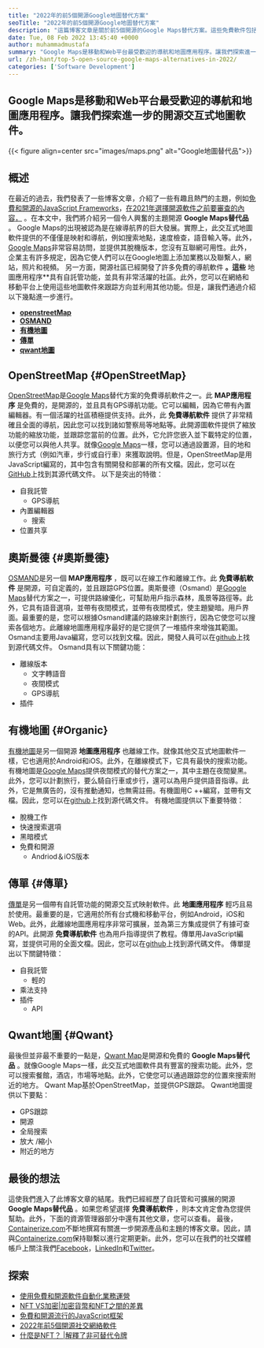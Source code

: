 ```yaml
---
title: "2022年的前5個開源Google地圖替代方案" 
seoTitle: "2022年的前5個開源Google地圖替代方案" 
description: "這篇博客文章是關於前5個開源的Google Maps替代方案。這些免費軟件包括OpenStreetMap，Osmand，有機地圖，傳單和Qwant地圖。" 
date: Tue, 08 Feb 2022 13:45:40 +0000
author: muhammadmustafa
summary: "Google Maps是移動和Web平台最受歡迎的導航和地圖應用程序。讓我們探索進一步的開源交互式映射軟件。" 
url: /zh-hant/top-5-open-source-google-maps-alternatives-in-2022/
categories: ['Software Development']
---
```


## Google Maps是移動和Web平台最受歡迎的導航和地圖應用程序。讓我們探索進一步的開源交互式地圖軟件。

{{< figure align=center src="images/maps.png" alt="Google地圖替代品">}}


## 概述
在最近的過去，我們發表了一些博客文章，介紹了一些有趣且熱門的主題，例如[免費和開源的JavaScript Frameworks][1]，[在2021年選擇開源軟件之前要審查的內容，][2] 。在本文中，我們將介紹另一個令人興奮的主題開源  **Google Maps替代品**  。 Google Maps的出現被認為是在線導航界的巨大發展。實際上，此交互式地圖軟件提供的不僅僅是映射和導航，例如搜索地點，速度檢查，語音輸入等。此外，[Google Maps][3]非常容易訪問，並提供其脫機版本，您沒有互聯網可用性。此外，企業主有許多規定，因為它使人們可以在Google地圖上添加業務以及聯繫人，網站，照片和視頻。
另一方面，開源社區已經開發了許多免費的導航軟件  **。這些**  地圖應用程序**具有自託管功能，並具有非常活躍的社區。此外，您可以在網絡和移動平台上使用這些地圖軟件來跟踪方向並利用其他功能。但是，讓我們通過介紹以下幾點進一步進行。
*  **[openstreetMap][4]**  
*  **[OSMAND][5]**  
*  **[有機地圖][6]**  
*  **[傳單][7]**  
*  **[qwant地圖][8]**  

## OpenStreetMap {#OpenStreetMap}

[OpenStreetMap][9]是[Google Maps][3]替代方案的免費導航軟件之一。此  **MAP應用程序** 是免費的，是開源的，並且具有GPS導航功能。它可以編輯，因為它帶有內置編輯器。有一個活躍的社區積極提供支持。此外，此 **免費導航軟件**  提供了非常精確且全面的導航，因此您可以找到諸如警察局等地點等。此開源圖軟件提供了縮放功能的縮放功能，並跟踪您當前的位置。此外，它允許您嵌入並下載特定的位置，以便您可以與他人共享。就像[Google Maps][3]一樣，您可以通過設置源，目的地和旅行方式（例如汽車，步行或自行車）來獲取說明。但是，OpenStreetMap是用JavaScript編寫的，其中包含有關開發和部署的所有文檔。因此，您可以在[GitHub][10]上找到其源代碼文件。
以下是突出的特徵：
* 自我託管
  * GPS導航
* 內置編輯器
  * 搜索
* 位置共享

## 奧斯曼德 {#奧斯曼德}

[OSMAND][11]是另一個  **MAP應用程序** ，既可以在線工作和離線工作。此 **免費導航軟件**  是開源，可自定義的，並且跟踪GPS位置。奧斯曼德（Osmand）是[Google Maps][3]替代方案之一，可提供路線優化，可幫助用戶指示森林，風景等路徑等。此外，它具有語音選項，並帶有夜間模式，並帶有夜間模式，使主題變暗。用戶界面。最重要的是，您可以根據Osmand建議的路線來計劃旅行，因為它使您可以搜索各個地方。此離線地圖應用程序最好的是它提供了一堆插件來增強其範圍。 Osmand主要用Java編寫，您可以找到文檔。因此，開發人員可以在[github][12]上找到源代碼文件。
Osmand具有以下關鍵功能：
* 離線版本
  * 文字轉語音
  * 夜間模式
  * GPS導航
* 插件

## 有機地圖 {#Organic}

[有機地圖][13]是另一個開源  **地圖應用程序**  也離線工作。就像其他交互式地圖軟件一樣，它也適用於Android和iOS。此外，在離線模式下，它具有最快的搜索功能。有機地圖是[Google Maps][3]提供夜間模式的替代方案之一，其中主題在夜間變黑。此外，您可以計劃旅行，要么騎自行車或步行，還可以為用戶提供語音指導。此外，它是無廣告的，沒有推動通知，也無需註冊。有機圖用C ++編寫，並帶有文檔。因此，您可以在[github][14]上找到源代碼文件。
有機地圖提供以下重要特徵：
* 脫機工作
* 快速搜索選項
* 黑暗模式
* 免費和開源
  * Andriod＆iOS版本

## 傳單 {#傳單}

[傳單][15]是另一個帶有自託管功能的開源交互式映射軟件。此  **地圖應用程序** 輕巧且易於使用。最重要的是，它適用於所有台式機和移動平台，例如Android，iOS和Web。此外，此離線地圖應用程序非常可擴展，並為第三方集成提供了有據可查的API。此開源 **免費導航軟件**  也為用戶指導提供了教程。傳單用JavaScript編寫，並提供可用的全面文檔。因此，您可以在[github][16]上找到源代碼文件。
傳單提出以下關鍵特徵：
* 自我託管
  * 輕的
* 乘法支持
* 插件
  * API

## Qwant地圖 {#Qwant}

最後但並非最不重要的一點是，[Qwant Map][17]是開源和免費的  **Google Maps替代品**  。就像Google Maps一樣，此交互式地圖軟件具有豐富的搜索功能。此外，您可以搜索餐館，酒店，市場等地點。此外，它使您可以通過跟踪您的位置來搜索附近的地方。 Qwant Map基於OpenStreetMap，並提供GPS跟踪。
Qwant地圖提供以下要點：
  * GPS跟踪
* 開源
* 全局搜索
* 放大 /縮小
* 附近的地方

## 最後的想法
這使我們進入了此博客文章的結尾。我們已經經歷了自託管和可擴展的開源  **Google Maps替代品** 。如果您希望選擇 **免費導航軟件**  ，則本文肯定會為您提供幫助。此外，下面的資源管理器部分中還有其他文章，您可以查看。
最後，[Containerize.com][18]不斷地撰寫有關進一步開源產品和主題的博客文章。因此，請與[Containerize.com][18]保持聯繫以進行定期更新。此外，您可以在我們的社交媒體帳戶上關注我們[Facebook][19]，[LinkedIn][20]和[Twitter][21]。

## 探索
  * [使用免費和開源軟件自動化業務運營][22]
  * [NFT VS加密|加密貨幣和NFT之間的差異][23]
  * [免費和開源流行的JavaScript框架][1]
  * [2022年前5個開源社交網絡軟件][24]
  * [什麼是NFT？ |解釋了非可替代令牌][25]



[1]: https://blog.containerize.com/software-development/free-open-source-popular-javascript-frameworks/
[2]: https://blog.containerize.com/cmdb-software/things-to-review-before-opting-open-source-software-in-2021/
[3]: https://www.google.com/maps
[4]: #OpenStreetMap
[5]: #OsmAnd
[6]: #Organic
[7]: #Leaflet
[8]: #Qwant
[9]: https://www.openstreetmap.org/#map=0/79/141
[10]: https://github.com/openstreetmap/iD
[11]: https://osmand.net/
[12]: https://github.com/osmandapp/OsmAnd
[13]: https://organicmaps.app/
[14]: https://github.com/organicmaps/organicmaps
[15]: https://leafletjs.com/
[16]: https://github.com/Leaflet/Leaflet
[17]: https://www.qwant.com/
[18]: https://www.containerize.com/
[19]: https://web.facebook.com/containerize
[20]: https://www.linkedin.com/company/containerize/
[21]: https://twitter.com/containerize_co
[22]: https://blog.containerize.com/blogging/automate-business-operations-using-open-source-software/
[23]: https://blog.containerize.com/blockchain-platforms/nft-vs-crypto-difference-between-cryptocurrency-nft/
[24]: https://blog.containerize.com/social-network-platforms/top-5-open-source-social-networking-software-in-2022/
[25]: https://blog.containerize.com/blockchain-platforms/what-is-nft-non-fungible-tokens-explained/
